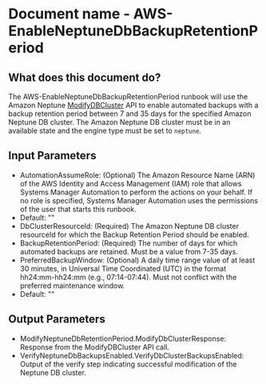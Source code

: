 # Document name - AWS-EnableNeptuneDbBackupRetentionPeriod

## What does this document do?
The AWS-EnableNeptuneDbBackupRetentionPeriod runbook will use the Amazon Neptune 
[ModifyDBCluster](https://docs.aws.amazon.com/neptune/latest/apiref/API_ModifyDBCluster.html) API to enable 
automated backups with a backup retention period between 7 and 35 days for the specified Amazon Neptune DB cluster. 
The Amazon Neptune DB cluster must be in an available state and the engine type must be set to `neptune`.

## Input Parameters
* AutomationAssumeRole: (Optional) The Amazon Resource Name (ARN) of the AWS Identity and Access Management (IAM) role
that allows Systems Manager Automation to perform the actions on your behalf. If no role is specified,
Systems Manager Automation uses the permissions of the user that starts this runbook.
* Default: ""
* DbClusterResourceId: (Required) The Amazon Neptune DB cluster resourceId for which the 
Backup Retention Period should be enabled.
* BackupRetentionPeriod: (Required) The number of days for which automated backups are retained. 
Must be a value from 7-35 days.
* PreferredBackupWindow: (Optional) A daily time range value of at least 30 minutes, in 
Universal Time Coordinated (UTC) in the format hh24:mm-hh24:mm (e.g., 07:14-07:44). 
Must not conflict with the preferred maintenance window.
* Default: ""

## Output Parameters
* ModifyNeptuneDbRetentionPeriod.ModifyDbClusterResponse: Response from the ModifyDBCluster API call.
* VerifyNeptuneDbBackupsEnabled.VerifyDbClusterBackupsEnabled: Output of the verify step indicating 
successful modification of the Neptune DB cluster.